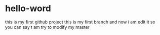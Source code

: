 # hello-word
this is my first github project
this is my first branch 
and now i am edit it
so you can say t am try to modify my master
